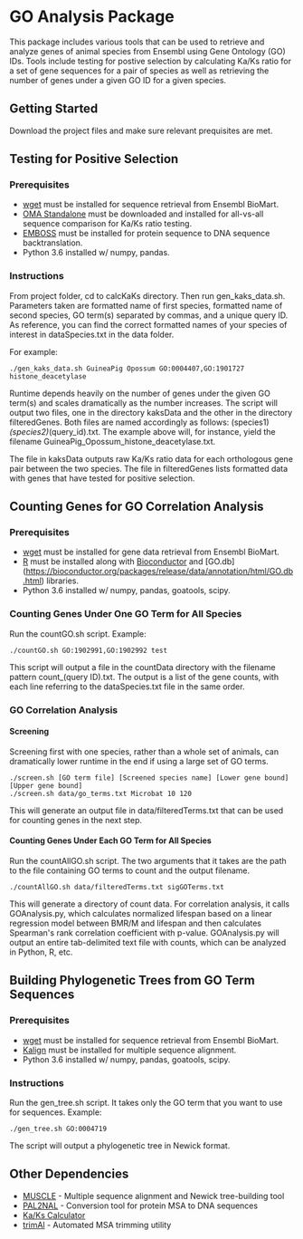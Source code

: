 # GO Analysis Package

This package includes various tools that can be used to retrieve and analyze genes of animal species from Ensembl using Gene Ontology (GO) IDs. Tools include testing for postive selection by calculating Ka/Ks ratio for a set of gene sequences for a pair of species as well as retrieving the number of genes under a given GO ID for a given species.

## Getting Started

Download the project files and make sure relevant prequisites are met.

## Testing for Positive Selection

### Prerequisites

* [wget](https://www.gnu.org/software/wget/) must be installed for sequence retrieval from Ensembl BioMart.
* [OMA Standalone](https://omabrowser.org/standalone/) must be downloaded and installed for all-vs-all sequence comparison for Ka/Ks ratio testing.
* [EMBOSS](http://emboss.sourceforge.net/apps/#list) must be installed for protein sequence to DNA sequence backtranslation.
* Python 3.6 installed w/ numpy, pandas.

### Instructions

From project folder, cd to calcKaKs directory. Then run gen_kaks_data.sh. Parameters taken are formatted name of first species, formatted name of second species, GO term(s) separated by commas, and a unique query ID. As reference, you can find the correct formatted names of your species of interest in dataSpecies.txt in the data folder.

For example:
```
./gen_kaks_data.sh GuineaPig Opossum GO:0004407,GO:1901727 histone_deacetylase
```

Runtime depends heavily on the number of genes under the given GO term(s) and scales dramatically as the number increases. The script will output two files, one in the directory kaksData and the other in the directory filteredGenes. Both files are named accordingly as follows: (species1)_(species2)_(query_id).txt. The example above will, for instance, yield the filename GuineaPig_Opossum_histone_deacetylase.txt.

The file in kaksData outputs raw Ka/Ks ratio data for each orthologous gene pair between the two species. The file in filteredGenes lists formatted data with genes that have tested for positive selection.

## Counting Genes for GO Correlation Analysis

### Prerequisites
* [wget](https://www.gnu.org/software/wget/) must be installed for gene data retrieval from Ensembl BioMart.
* [R](https://www.r-project.org/) must be installed along with [Bioconductor](https://bioconductor.org/install/) and [GO.db] (https://bioconductor.org/packages/release/data/annotation/html/GO.db.html) libraries.
* Python 3.6 installed w/ numpy, pandas, goatools, scipy.

### Counting Genes Under One GO Term for All Species

Run the countGO.sh script. Example:
```
./countGO.sh GO:1902991,GO:1902992 test
```
This script will output a file in the countData directory with the filename pattern count_(query ID).txt. The output is a list of the gene counts, with each line referring to the dataSpecies.txt file in the same order.

### GO Correlation Analysis

#### Screening

Screening first with one species, rather than a whole set of animals, can dramatically lower runtime in the end if using a large set of GO terms.
```
./screen.sh [GO term file] [Screened species name] [Lower gene bound] [Upper gene bound]
./screen.sh data/go_terms.txt Microbat 10 120
```
This will generate an output file in data/filteredTerms.txt that can be used for counting genes in the next step.

#### Counting Genes Under Each GO Term for All Species

Run the countAllGO.sh script. The two arguments that it takes are the path to the file containing GO terms to count and the output filename.
```
./countAllGO.sh data/filteredTerms.txt sigGOTerms.txt
```
This will generate a directory of count data. For correlation analysis, it calls GOAnalysis.py, which calculates normalized lifespan based on a linear regression model between BMR/M and lifespan and then calculates Spearman's rank correlation coefficient with p-value. GOAnalysis.py will output an entire tab-delimited text file with counts, which can be analyzed in Python, R, etc.

## Building Phylogenetic Trees from GO Term Sequences

### Prerequisites
* [wget](https://www.gnu.org/software/wget/) must be installed for sequence retrieval from Ensembl BioMart.
* [Kalign](http://msa.sbc.su.se/cgi-bin/msa.cgi) must be installed for multiple sequence alignment.
* Python 3.6 installed w/ numpy, pandas, goatools, scipy.

### Instructions

Run the gen_tree.sh script. It takes only the GO term that you want to use for sequences. Example:
```
./gen_tree.sh GO:0004719
```
The script will output a phylogenetic tree in Newick format.

## Other Dependencies

* [MUSCLE](https://www.drive5.com/muscle/) - Multiple sequence alignment and Newick tree-building tool
* [PAL2NAL](http://www.bork.embl.de/pal2nal/) - Conversion tool for protein MSA to DNA sequences
* [Ka/Ks Calculator](https://code.google.com/archive/p/kaks-calculator/)
* [trimAl](http://trimal.cgenomics.org/) - Automated MSA trimming utility
